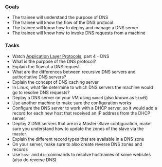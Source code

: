 
### Goals
- The trainee will understand the purpose of DNS
- The trainee will know the flow of the DNS protocol
- The trainee will know how to deploy and manage a DNS server
- The trainee will know how to invoke DNS requests from a machine

### Tasks
- Watch [Application Layer Protocols](https://www.pluralsight.com/courses/application-layer-protocols-cisco-ccna-200-125-100-105), part 4 - DNS
- What is the purpose of the DNS protocol?
- Explain the flow of a DNS request
- What are the differences between recursive DNS servers and authoritative DNS servers?
- Explain the concept of DNS caching server
- In Linux, what file determine to which DNS servers the machine would go to resolve DNS requests?
- Deploy a DNS server on your VM using `named` (also known as `bind9`)
- Use another machine to make sure the configuration works
- Configure the DNS server to work with a DHCP server, so it would add a record for each new host that received an IP address from the DHCP server
- Deploy 2 DNS servers that are in a Master-Slave configuration, make sure you understand how to update the zones of the slave via the master
- Explain the different record types that are available in a DNS zone
- On your server, make sure to also create reverse DNS zones and records
- Use `host` and `dig` commands to resolve hostnames of some websites (also do reverse DNS)